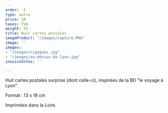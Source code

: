 ```yaml
---
order: -1
type: autre
price: 10
taxes: TVA
weight: 55
title: Huit cartes postales
imageProduct: "/images/capture.PNG"
image: ''
images:
- "/images/cigognes.jpg"
- "/images/au-dessus-de-lyon.jpg"
invoiceInfos: ''

---
```

Huit cartes postales surprise (dont celle-ci), inspirées de la BD "le voyage à Lyon".

Format : 13 x 18 cm

Imprimées dans la Loire.